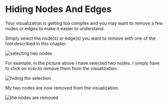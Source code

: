 # Hiding Nodes And Edges

Your visualization is getting too complex and you may want to remove a few nodes or edges to make it easier to understand.

Simply select the node(s) or edge(s) you want to remove with one of the tool described in this chapter.

![selecting two nodes](https://github.com/Linkurious/linkurious-enterprise-manual/blob/master/screenshots/61.png)

For example, in the picture above I have selected two nodes. I simply have to click on ```Hide``` to remove them from the visualization.

![hiding the selection](https://github.com/Linkurious/linkurious-enterprise-manual/blob/master/screenshots/62.png)

My two nodes are now removed from the visualization.

![the nodes are removed](https://github.com/Linkurious/linkurious-enterprise-manual/blob/master/screenshots/63.png)

